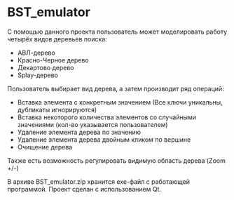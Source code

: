# BST_emulator
С помощью данного проекта пользователь может моделировать работу четырёх видов деревьев поиска:
- АВЛ-дерево
- Красно-Черное дерево
- Декартово дерево
- Splay-дерево

Пользователь выбирает вид дерева, а затем производит ряд операций:
- Вставка элемента с конкретным значением (Все ключи уникальны, дубликаты игнорируются)
- Вставка некоторого количества элементов со случайными значениями (кол-во указывается пользователем)
- Удаление элемента дерева по значению
- Удаление элемента дерева двойным кликом по вершине
- Очищение дерева

Также есть возможность регулировать видимую область дерева (Zoom +/-)

В архиве BST_emulator.zip хранится exe-файл с работающей программой.
Проект сделан с использованием Qt.
